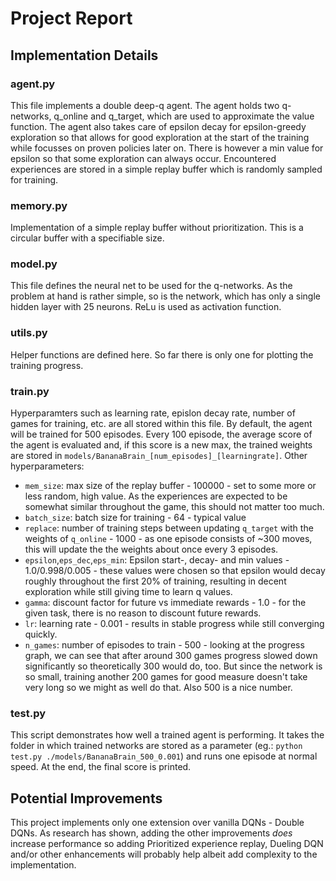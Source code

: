 # Project Report

## Implementation Details
### agent.py
This file implements a double deep-q agent. The agent holds two q-networks, q_online and q_target, which are used to approximate the value function.
The agent also takes care of epsilon decay for epsilon-greedy exploration so that allows for good exploration at the start of the training while focusses on proven policies later on. There is however a min value for epsilon so that some exploration can always occur. Encountered experiences are stored in a simple replay buffer which is randomly sampled for training.

### memory.py
Implementation of a simple replay buffer without prioritization. This is a circular buffer with a specifiable size.

### model.py
This file defines the neural net to be used for the q-networks. As the problem at hand is rather simple, so is the network, which has only a single hidden layer with 25 neurons. ReLu is used as activation function.

### utils.py
Helper functions are defined here. So far there is only one for plotting the training progress.

### train.py
Hyperparamters such as learning rate, epislon decay rate, number of games for training, etc. are all stored within this file. By default, the agent will be trained for 500 episodes. Every 100 episode, the average score of the agent is evaluated and, if this score is a new max, the trained weights are stored in `models/BananaBrain_[num_episodes]_[learningrate]`.
Other hyperparameters:
* `mem_size`: max size of the replay buffer - 100000 - set to some more or less random, high value. As the experiences are expected to be somewhat similar throughout the game, this should not matter too much.
* `batch_size`: batch size for training - 64 - typical value
* `replace`: number of training steps between updating `q_target` with the weights of `q_online` - 1000 - as one episode consists of ~300 moves, this will update the the weights about once every 3 episodes.
* `epsilon`,`eps_dec`,`eps_min`: Epsilon start-, decay- and min values - 1.0/0.998/0.005 - these values were chosen so that epsilon would decay roughly throughout the first 20% of training, resulting in decent exploration while still giving time to learn q values.
* `gamma`: discount factor for future vs immediate rewards - 1.0 - for the given task, there is no reason to discount future rewards.
* `lr`: learning rate - 0.001 - results in stable progress while still converging quickly.
* `n_games`: number of episodes to train - 500 - looking at the progress graph, we can see that after around 300 games progress slowed down significantly so theoretically 300 would do, too. But since the network is so small, training another 200 games for good measure doesn't take very long so we might as well do that. Also 500 is a nice number.

### test.py
This script demonstrates how well a trained agent is performing. It takes the folder in which trained networks are stored as a parameter (eg.: `python test.py ./models/BananaBrain_500_0.001`) and runs one episode at normal speed. At the end, the final score is printed.


## Potential Improvements
This project implements only one extension over vanilla DQNs - Double DQNs. As research has shown, adding the other improvements _does_ increase performance so adding Prioritized experience replay, Dueling DQN and/or other enhancements will probably help albeit add complexity to the implementation.
